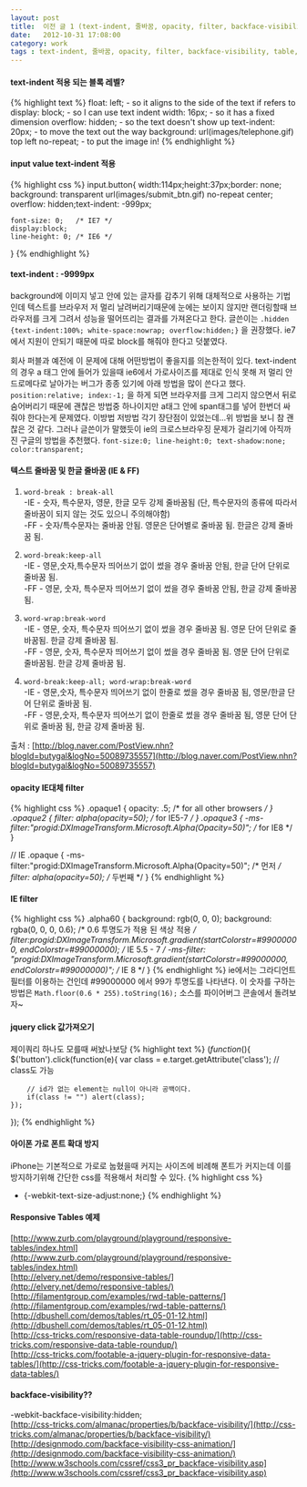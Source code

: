 ```yaml
---
layout: post
title:  이전 글 1 (text-indent, 줄바꿈, opacity, filter, backface-visibility, table, click attr, 아이폰 가로)
date:   2012-10-31 17:08:00
category: work
tags : text-indent, 줄바꿈, opacity, filter, backface-visibility, table, click attr, 아이폰 가로
---
```


#### text-indent 적용 되는 블록 레벨?
{% highlight text %}
float: left; - so it aligns to the side of the text if refers to
display: block; - so I can use text indent
width: 16px; - so it has a fixed dimension
overflow: hidden; - so the text doesn't show up
text-indent: 20px; - to move the text out the way
background: url(images/telephone.gif) top left no-repeat; - to put the image in!
{% endhighlight %}

#### input value text-indent 적용 
{% highlight css %}
input.button{
	width:114px;height:37px;border: none;
	background: transparent url(images/submit_btn.gif) no-repeat center;
	overflow: hidden;text-indent: -999px;

	font-size: 0;	/* IE7 */
	display:block;
	line-height: 0;	/* IE6 */
}
{% endhighlight %}

#### text-indent : -9999px
background에 이미지 넣고 안에 있는 글자를 감추기 위해 대체적으로 사용하는 기법인데 텍스트를 브라우저 저 멀리 날려버리기때문에 눈에는 보이지 않지만 랜더링할때 브라우저를 크게 그려서 성능을 떨어뜨리는 결과를 가져온다고 한다. 글쓴이는 `.hidden {text-indent:100%; white-space:nowrap; overflow:hidden;}` 을 권장했다. ie7에서 지원이 안되기 때문에 따로 block를 해줘야 한다고 덧붙였다.

회사 퍼블과 예전에 이 문제에 대해 어떤방법이 좋을지를 의논한적이 있다. text-indent의 경우 a 태그 안에 들어가 있을때 ie6에서 가로사이즈를 제대로 인식 못해 저 멀리 안드로메다로 날아가는 버그가 종종 있기에 아래 방법을 많이 쓴다고 했다.  `position:relative; index:-1;` 을 하게 되면 브라우저를 크게 그리지 않으면서 뒤로 숨어버리기 때문에 괜찮은 방법중 하나이지만 a태그 안에 span태그를 넣어 한번더 싸줘야 한다는게 문제였다. 이방법 저방법 각기 장단점이 있었는데...위 방법을 보니 참 괜찮은 것 같다. 그러나 글쓴이가 말했듯이 ie의 크로스브라우징 문제가 걸리기에 아직까진 구글의 방법을 추천했다.
`font-size:0; line-height:0; text-shadow:none; color:transparent;`


#### 텍스트 줄바꿈 및 한글 줄바꿈 (IE & FF)
1. `word-break : break-all`   
	-IE - 숫자, 특수문자, 영문, 한글 모두 강제 줄바꿈됨 (단, 특수문자의 종류에 따라서 줄바꿈이 되지 않는 것도 있으니 주의해야함)  
	-FF - 숫자/특수문자는 줄바꿈 안됨. 영문은 단어별로 줄바꿈 됨. 한글은 강제 줄바꿈 됨.  

2. `word-break:keep-all`  
	-IE - 영문,숫자,특수문자 띄어쓰기 없이 썼을 경우 줄바꿈 안됨, 한글 단어 단위로 줄바꿈 됨.  
	-FF - 영문, 숫자, 특수문자 띄어쓰기 없이 썼을 경우 줄바꿈 안됨, 한글 강제 줄바꿈 됨.  

3. `word-wrap:break-word`   
	-IE - 영문, 숫자, 특수문자 띄어쓰기 없이 썼을 경우 줄바꿈 됨. 영문 단어 단위로 줄바꿈됨. 한글 강제 줄바꿈 됨.  
	-FF - 영문, 숫자, 특수문자 띄어쓰기 없이 썼을 경우 줄바꿈 됨. 영문 단어 단위로 줄바꿈됨. 한글 강제 줄바꿈 됨.  

4.  `word-break:keep-all; word-wrap:break-word`   
	-IE - 영문,숫자, 특수문자 띄어쓰기 없이 한줄로 썼을 경우 줄바꿈 됨, 영문/한글 단어 단위로 줄바꿈 됨.  
	-FF - 영문,숫자, 특수문자 띄어쓰기 없이 한줄로 썼을 경우 줄바꿈 됨, 영문 단어 단위로 줄바꿈 됨, 한글 강제 줄바꿈 됨.  

출처 : [http://blog.naver.com/PostView.nhn?blogId=butygal&logNo=50089735557](http://blog.naver.com/PostView.nhn?blogId=butygal&logNo=50089735557)


#### opacity IE대체 filter
{% highlight css %}
.opaque1 {	opacity: .5;	/* for all other browsers */	}
.opaque2 {	filter: alpha(opacity=50);	/* for IE5-7 */		}
.opaque3 {	-ms-filter:"progid:DXImageTransform.Microsoft.Alpha(Opacity=50)";	/* for IE8 */	}

// IE
.opaque {
	-ms-filter:"progid:DXImageTransform.Microsoft.Alpha(Opacity=50)"; /* 먼저 */
	filter: alpha(opacity=50);	/* 두번째 */
}
{% endhighlight %}


#### IE filter
{% highlight css %}
.alpha60 {
	background: rgb(0, 0, 0);
    background: rgba(0, 0, 0, 0.6);	/* 0.6 투명도가 적용 된 색상 적용 */
    filter:progid:DXImageTransform.Microsoft.gradient(startColorstr=#99000000, endColorstr=#99000000);	/* IE 5.5 - 7 */
    -ms-filter: "progid:DXImageTransform.Microsoft.gradient(startColorstr=#99000000, endColorstr=#99000000)";	/* IE 8 */
}
{% endhighlight %}
ie에서는 그라디언트 필터를 이용하는 건인데 #99000000 에서 99가 투명도를 나타낸다.
이 숫자를 구하는 방법은 `Math.floor(0.6 * 255).toString(16);` 소스를 파이어버그 콘솔에서 돌려보자~


#### jquery click 값가져오기
제이쿼리 하나도 모를때 써놨나보당
{% highlight text %}
$(function($){
	$('button').click(function(e){
    	var class = e.target.getAttribute('class');   // class도 가능
             
    	// id가 없는 element는 null이 아니라 공백이다.
        if(class != "") alert(class);
    });
});
{% endhighlight %}

#### 아이폰 가로 폰트 확대 방지
iPhone는 기본적으로 가로로 눕혔을때 커지는 사이즈에 비례해 폰트가 커지는데 이를 방지하기위해 간단한 css를 적용해서 처리할 수 있다.
{% highlight css %}
* {-webkit-text-size-adjust:none;}
{% endhighlight %}


#### Responsive Tables 예제
[http://www.zurb.com/playground/playground/responsive-tables/index.html](http://www.zurb.com/playground/playground/responsive-tables/index.html)  
[http://elvery.net/demo/responsive-tables/](http://elvery.net/demo/responsive-tables/)  
[http://filamentgroup.com/examples/rwd-table-patterns/](http://filamentgroup.com/examples/rwd-table-patterns/)  
[http://dbushell.com/demos/tables/rt_05-01-12.html](http://dbushell.com/demos/tables/rt_05-01-12.html)  
[http://css-tricks.com/responsive-data-table-roundup/](http://css-tricks.com/responsive-data-table-roundup/)  
[http://css-tricks.com/footable-a-jquery-plugin-for-responsive-data-tables/](http://css-tricks.com/footable-a-jquery-plugin-for-responsive-data-tables/)  


#### backface-visibility??
-webkit-backface-visibility:hidden;  
[http://css-tricks.com/almanac/properties/b/backface-visibility/](http://css-tricks.com/almanac/properties/b/backface-visibility/)  
[http://designmodo.com/backface-visibility-css-animation/](http://designmodo.com/backface-visibility-css-animation/)  
[http://www.w3schools.com/cssref/css3_pr_backface-visibility.asp](http://www.w3schools.com/cssref/css3_pr_backface-visibility.asp)  